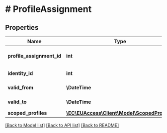 # # ProfileAssignment

## Properties

Name | Type | Description | Notes
------------ | ------------- | ------------- | -------------
**profile_assignment_id** | **int** | The profile assignment id |
**identity_id** | **int** | The user identity&#39;s id |
**valid_from** | **\DateTime** | The validity start date |
**valid_to** | **\DateTime** | The validity end date |
**scoped_profiles** | [**\EC\EUAccess\Client\Model\ScopedProfile[]**](ScopedProfile.md) |  |

[[Back to Model list]](../../README.md#models) [[Back to API list]](../../README.md#endpoints) [[Back to README]](../../README.md)
